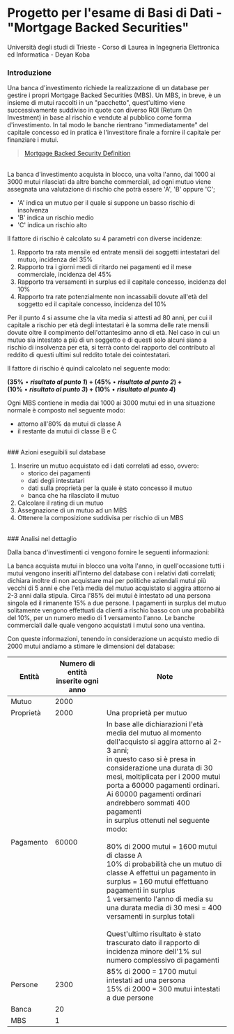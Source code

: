 # Progetto per l'esame di Basi di Dati - "Mortgage Backed Securities"

Università degli studi di Trieste - Corso di Laurea in Ingegneria Elettronica ed Informatica - Deyan Koba
<br>
### Introduzione

Una banca d'investimento richiede la realizzazione di un database per gestire i propri Mortgage Backed Securities (MBS).
Un MBS, in breve, è un insieme di mutui raccolti in un "pacchetto", quest'ultimo viene successivamente suddiviso in quote con diverso ROI (Return On Investment) in base al rischio e vendute al pubblico come forma d'investimento. In tal modo le banche rientrano "immediatamente" del capitale concesso ed in pratica è l'investitore finale a fornire il capitale per finanziare i mutui.
<br>
> [Mortgage Backed Security Definition](https://www.investopedia.com/terms/m/mbs.asp)

<br>
La banca d'investimento acquista in blocco, una volta l'anno, dai 1000 ai 3000 mutui rilasciati da altre banche commerciali, ad ogni mutuo viene assegnata una valutazione di rischio che potrà essere 'A', 'B' oppure 'C';

* 'A' indica un mutuo per il quale si suppone un basso rischio di insolvenza
* 'B' indica un rischio medio
* 'C' indica un rischio alto

Il fattore di rischio è calcolato su 4 parametri con diverse incidenze:

1. Rapporto tra rata mensile ed entrate mensili dei soggetti intestatari del mutuo, incidenza del 35%
2. Rapporto tra i giorni medi di ritardo nei pagamenti ed il mese commerciale, incidenza del 45%
3. Rapporto tra versamenti in surplus ed il capitale concesso, incidenza del 10%
4. Rapporto tra rate potenzialmente non incassabili dovute all'età del soggetto ed il capitale concesso, incidenza del 10%

Per il punto 4 si assume che la vita media si attesti ad 80 anni, per cui il capitale a rischio per età degli intestatari è la somma delle rate mensili dovute oltre il compimento dell'ottantesimo anno di età.
Nel caso in cui un mutuo sia intestato a più di un soggetto e di questi solo alcuni siano a rischio di insolvenza per età, si terrà conto del rapporto del contributo al reddito di questi ultimi sul reddito totale dei cointestatari.

Il fattore di rischio è quindi calcolato nel seguente modo:

**(35%** • ***risultato al punto 1*) + (45%** • ***risultato al punto 2*) + (10%** • ***risultato al punto 3*) + (10%** • ***risultato al punto 4*)**

Ogni MBS contiene in media dai 1000 ai 3000 mutui ed in una situazione normale è composto nel seguente modo:

* attorno all'80% da mutui di classe A
* il restante da mutui di classe B e C

<br>
### Azioni eseguibili sul database

1. Inserire un mutuo acquistato ed i dati correlati ad esso, ovvero:
    * storico dei pagamenti
    * dati degli intestatari
    * dati sulla proprietà per la quale è stato concesso il mutuo
    * banca che ha rilasciato il mutuo
2. Calcolare il rating di un mutuo
3. Assegnazione di un mutuo ad un MBS
4. Ottenere la composizione suddivisa per rischio di un MBS

<br>
### Analisi nel dettaglio

Dalla banca d'investimenti ci vengono fornire le seguenti informazioni:

La banca acquista mutui in blocco una volta l'anno, in quell'occasione tutti i mutui vengono inseriti all'interno del database con i relativi dati correlati;
dichiara inoltre di non acquistare mai per politiche aziendali mutui più vecchi di 5 anni e che l'età media del mutuo acquistato si aggira attorno ai 2-3 anni dalla stipula.
Circa l'85% dei mutui è intestato ad una persona singola ed il rimanente 15% a due persone.
I pagamenti in surplus del mutuo solitamente vengono effettuati da clienti a rischio basso con una probabilità del 10%, per un numero medio di 1 versamento l'anno.
Le banche commerciali dalle quale vengono acquistati i mutui sono una ventina.

Con queste informazioni, tenendo in considerazione un acquisto medio di 2000 mutui andiamo a stimare le dimensioni del database:

| Entità | Numero di entità inserite ogni anno | Note |
| ------ | ----------------------------------- | ---- |
| Mutuo | 2000 |  |
| Proprietà | 2000 | Una proprietà per mutuo |
| Pagamento | 60000 | In base alle dichiarazioni l'età media del mutuo al momento dell'acquisto si aggira attorno ai 2-3 anni;<br>in questo caso si è presa in considerazione una durata di 30 mesi, moltiplicata per i 2000 mutui<br>porta a 60000 pagamenti ordinari. Ai 60000 pagamenti ordinari andrebbero sommati 400 pagamenti <br>in surplus ottenuti nel seguente modo:<br><br>80% di 2000 mutui = 1600 mutui di classe A<br>10% di probabilità che un mutuo di classe A effettui un pagamento in surplus = 160 mutui effettuano pagamenti in surplus<br>1 versamento l'anno di media su una durata media di 30 mesi = 400 versamenti in surplus totali<br><br>Quest'ultimo risultato è stato trascurato dato il rapporto di incidenza minore dell'1% sul numero complessivo di pagamenti |
| Persone | 2300 | 85% di 2000 = 1700 mutui intestati ad una persona<br>15% di 2000 = 300 mutui intestati a due persone |
| Banca | 20 |  |
| MBS | 1 |  |
<br>
<br>
<br>
<br>
<br>
<br>
